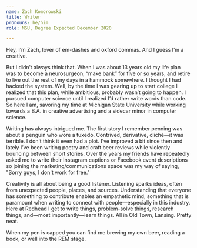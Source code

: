 ```yaml
---
name: Zach Komorowski
title: Writer
pronouns: he/him
role: MSU, Degree Expected December 2020

---
```


Hey, I’m Zach, lover of em-dashes and oxford commas. And I guess I’m a creative.

But I didn’t always think that. When I was about 13 years old my life plan was
to become a neurosurgeon, “make bank” for five or so years, and retire to live
out the rest of my days in a hammock somewhere. I thought I had hacked the
system. Well, by the time I was gearing up to start college I realized that this
plan, while ambitious, probably wasn’t going to happen. I pursued computer
science until I realized I’d rather write words than code. So here I am,
savoring my time at Michigan State University while working towards a B.A. in
creative advertising and a sidecar minor in computer science.

Writing has always intrigued me. The first story I remember penning was about a
penguin who wore a tuxedo. Contrived, derivative, cliché—it was terrible. I
don’t think it even had a plot. I’ve improved a bit since then and lately I’ve
been writing poetry and craft beer reviews while violently bouncing between
short stories. Over the years my friends have repeatedly asked me to write their
Instagram captions or Facebook event descriptions so joining the
marketing/communications space was my way of saying, "Sorry guys, I don't work
for free."

Creativity is all about being a good listener. Listening sparks ideas, often
from unexpected people, places, and sources. Understanding that everyone has
something to contribute enables an empathetic mind, something that is paramount
when writing to connect with people—especially in this industry. Here at Redhead
I get to write things, problem-solve things, research things, and—most
importantly—learn things. All in Old Town, Lansing. Pretty neat.

When my pen is capped you can find me brewing my own beer, reading a book, or
well into the REM stage.
